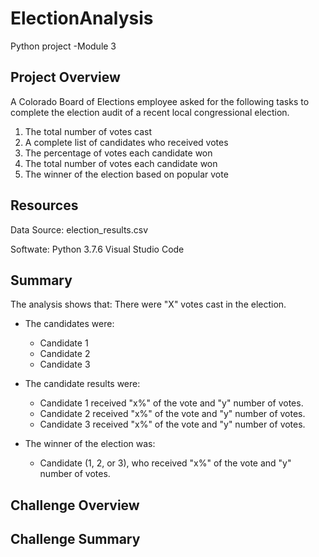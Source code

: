 # ElectionAnalysis
Python project -Module 3

## Project Overview 
A Colorado Board of Elections employee asked for the following tasks to complete the election audit of a recent local congressional election. 

1. The total number of votes cast 
2. A complete list of candidates who received votes 
3. The percentage of votes each candidate won 
4. The total number of votes each candidate won 
5. The winner of the election based on popular vote 

## Resources 
Data Source: election_results.csv

Softwate: Python 3.7.6 Visual Studio Code 

## Summary

The analysis shows that:
There were "X" votes cast in the election. 

- The candidates were: 
    * Candidate 1
    * Candidate 2
    * Candidate 3
    
 - The candidate results were:
 
    * Candidate 1 received "x%" of the vote and "y" number of votes.
    * Candidate 2 received "x%" of the vote and "y" number of votes.
    * Candidate 3 received "x%" of the vote and "y" number of votes.
    
 - The winner of the election was:
    * Candidate (1, 2, or 3), who received "x%" of the vote and "y" number of votes.
     
## Challenge Overview


## Challenge Summary 


